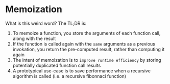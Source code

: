 # Memoization

What is this weird word? The TL;DR is:

1. To memoize a function, you store the arguments of each function call, along with the result
2. If the function is called again with the `same` arguments as a previous invokation, you return the pre-computed result, rather than computing it again
3. The intent of memoization is to `improve runtime efficiency` by storing potentially duplicated function call results
4. A prototypical use-case is to save performance when a recursive algorithm is called (i.e. a recursive fibonnaci function)